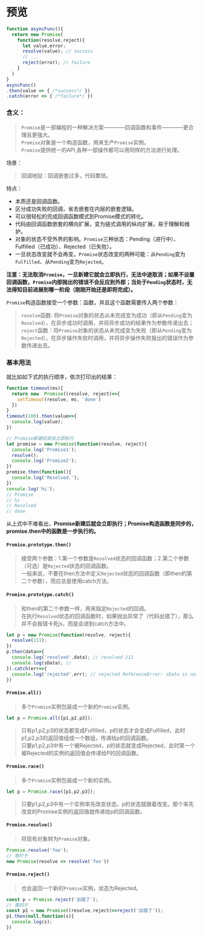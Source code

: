 # 预览  

```javascript
function asyncFunc(){
  return new Promise(
    function(resolve,reject){
      let value,error;
      resolve(value); // success
      // ...
      reject(error); // failure
    }
  )
}
asyncFunc()
.then(value => { /*success*/ })
.catch(error => { /*failure*/ })
```

### 含义： 

> `Promise`是一部编程的一种解决方案————回调函数和事件————更合理且更强大。  
> `Promise`对象是一个构造函数，用来生产`Promise`实例。  
> `Promise`提供统一的API,各种一部操作都可以用同样的方法进行处理。  

场景：  
> 回调地狱：回调嵌套过多，代码繁琐。  

特点：  
* 本质还是回调函数。  
* 区分成功失败的回调，省去嵌套在内层的嵌套逻辑。  
* 可以很轻松的完成回调函数模式到Promise模式的转化。  
* 代码由回调函数嵌套的横向扩展，变为链式调用的纵向扩展，易于理解和维护。  
* 对象的状态不受外界的影响。`Promise`三种状态：Pending（进行中）、Fulfilled（已成功）、Rejected（已失败）。  
* 一旦状态改变就不会再变。`Promise`状态改变的两种可能：从`Pending`变为`Fulfilled`、从`Pending`变为`Rejected`。  

**注意：无法取消`Promise`，一旦新建它就会立即执行，无法中途取消；如果不设置回调函数，`Promise`内部抛出的错误不会反应到外部；当处于`Pending`状态时，无法得知目前进展到哪一阶段（刚刚开始还是即将完成）。**    

`Promise`构造函数接受一个参数：函数，并且这个函数需要传入两个参数：  
> `resolve`函数: 将`Promise`对象的状态从未完成变为成功（即从`Pending`变为`Resolved`），在异步成功时调用，并将异步成功的结果作为参数传递出去；  
> `reject`函数：将`Promise`对象的状态从未完成变为失败（即从`Pending`变为`Rejected`），在异步操作失败时调用，并将异步操作失败报出的错误作为参数传递出去。

### 基本用法

就比如如下式的执行顺序，依次打印出的结果：  
```javascript
function timeout(ms){
  return new  Promise((resolve, reject)=>{
    setTimeout(resolve, ms, 'done')
  })
}
timeout(100).then(value=>{
  console.log(value);
})

// Promise新建后就会立即执行
let promise = new Promise(function(resolve, reject){
  console.log('Promise1');
  resolve();
  console.log('Promise2');
})
promise.then(function(){
  console.log('Resolved.');
})
console.log('hi');
// Promise
// hi 
// Resolved
// done
```  
从上式中不难看出，**Promise新建后就会立即执行；Promise构造函数是同步的，promise.then中的函数是一步执行的。**  

#### `Promise.prototype.then()`  

> 接受两个参数：1.第一个参数是`Resolved`状态的回调函数；2.第二个参数（可选）是`Rejected`状态的回调函数。  
> 一般来说，不要在then方法中定义`Rejected`状态的回调函数（即then的第二个参数），而应总是使用catch方法。

#### `Promise.prototype.catch()`  

> 和then的第二个参数一样，用来指定`Rejected`的回调。  
> 在执行`Resolved`状态的回调函数时，如果抛出异常了（代码出错了），那么并不会报错卡死js，而是会进到catch方法中。  

```javascript
let p = new Promise(function(resolve, reject){
  resolve(111);
})
p.then(data=>{
  console.log('resolved',data); // resolved 111
  console.log(sData); // 
}).catch(err=>{
  console.log('rejected',err); // rejected ReferenceError: sData is not defined
})
```

#### `Promise.all()`  

> 多个`Promise`实例包装成一个新的`Promise`实例。  

```javascript
let p = Promise.all([p1,p2,p3]);
```

> 只有p1,p2,p3的状态都变成Fulfilled，p的状态才会变成Fulfilled，此时p1,p2,p3的返回值组成一个数组，传递给p的回调函数。  
> 只要p1,p2,p3中有一个被Rejected，p的状态就变成Rejected，此时第一个被Rejected的实例的返回值会传递给P的回调函数。  

#### `Promise.race()`  

> 多个`Promise`实例包装成一个新的实例。  

```javascript
let p = Promise.race([p1,p2,p3]);
```

> 只要p1,p2,p3中有一个实例率先改变状态，p的状态就跟着改变。那个率先改变的Promise实例的返回值就传递给p的回调函数。  

#### `Promise.resolve()`  

> 将现有对象转为`Promise`对象。  

```javascript
Promise.resolve('foo');
// 等价于
new Promise(resolve => resolve('foo'))
```

#### `Promise.reject()`  

> 也会返回一个新的`Promise`实例，状态为Rejected。

```javascript
const p = Promise.reject('出错了');
// 等同于
const p1 = new Promise((resolve,reject)=>reject('出错了'));
p1.then(null,function(s){
  console.log(s);
})
```
